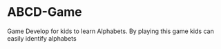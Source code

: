# ABCD-Game
Game Develop for kids to learn Alphabets. By playing this game kids can easily identify alphabets
